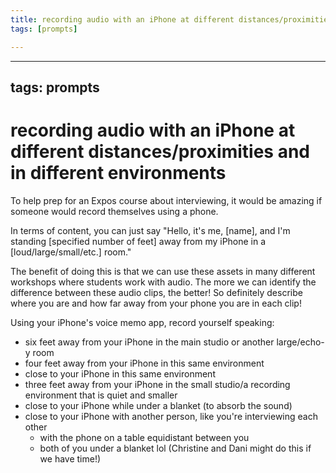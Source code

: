 ```yaml
---
title: recording audio with an iPhone at different distances/proximities and in different environments
tags: [prompts]

---
```


---
tags: prompts
---

# recording audio with an iPhone at different distances/proximities and in different environments

To help prep for an Expos course about interviewing, it would be amazing if someone would record themselves using a phone.

In terms of content, you can just say "Hello, it's me, [name], and I'm standing [specified number of feet] away from my iPhone in a [loud/large/small/etc.] room."

The benefit of doing this is that we can use these assets in many different workshops where students work with audio. The more we can identify the difference between these audio clips, the better! So definitely describe where you are and how far away from your phone you are in each clip!

Using your iPhone's voice memo app, record yourself speaking:
* six feet away from your iPhone in the main studio or another large/echo-y room
* four feet away from your iPhone in this same environment
* close to your iPhone in this same environment
* three feet away from your iPhone in the small studio/a recording environment that is quiet and smaller
* close to your iPhone while under a blanket (to absorb the sound)
* close to your iPhone with another person, like you're interviewing each other
    * with the phone on a table equidistant between you
    * both of you under a blanket lol (Christine and Dani might do this if we have time!)